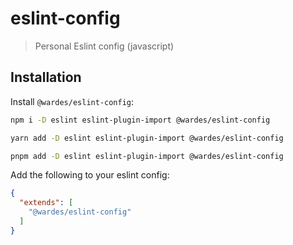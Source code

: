 # eslint-config

> Personal Eslint config (javascript)

## Installation

Install `@wardes/eslint-config`:
``` bash
npm i -D eslint eslint-plugin-import @wardes/eslint-config
```

``` bash
yarn add -D eslint eslint-plugin-import @wardes/eslint-config
```

``` bash
pnpm add -D eslint eslint-plugin-import @wardes/eslint-config
```

Add the following to your eslint config:

```json
{
  "extends": [
    "@wardes/eslint-config"
  ]
}
```